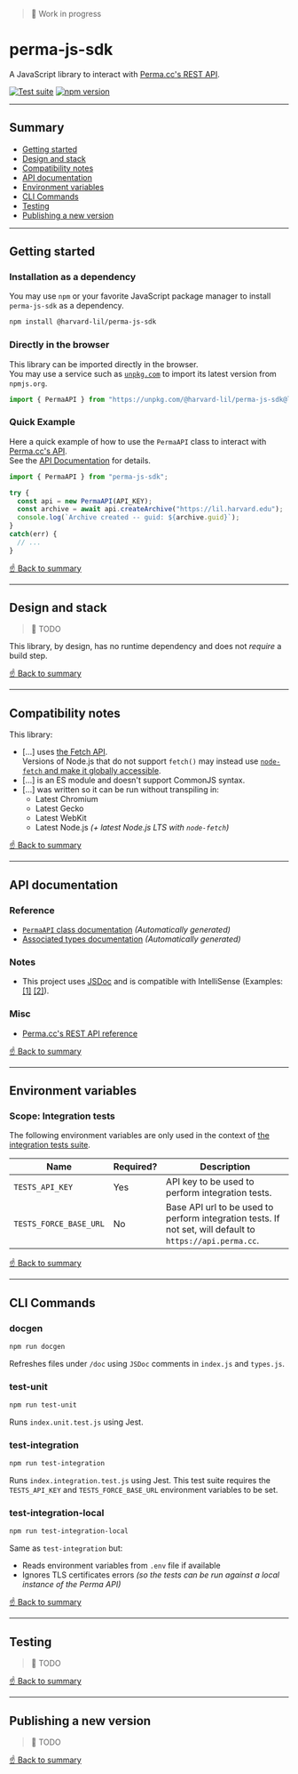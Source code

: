 > 🚧 Work in progress

# perma-js-sdk
A JavaScript library to interact with [Perma.cc's REST API](https://perma.cc/docs/developer).

[![Test suite](https://github.com/harvard-lil/perma-js-sdk/actions/workflows/run-tests-on-pr.yml/badge.svg?branch=develop)](https://github.com/harvard-lil/perma-js-sdk/actions/workflows/run-tests-on-pr.yml) [![npm version](https://badge.fury.io/js/@harvard-lil%2Fperma-js-sdk.svg)](https://badge.fury.io/js/@harvard-lil%2Fperma-js-sdk)

---

## Summary

- [Getting started](#getting-started)
- [Design and stack](#design-and-stack)
- [Compatibility notes](#compatibility-notes)
- [API documentation](#api-documentation)
- [Environment variables](#environment-variables)
- [CLI Commands](#cli-commands)
- [Testing](#testing)
- [Publishing a new version](#publishing-a-new-version)

---

## Getting started

### Installation as a dependency
You may use `npm` or your favorite JavaScript package manager to install `perma-js-sdk` as a dependency.

```bash
npm install @harvard-lil/perma-js-sdk
```

### Directly in the browser
This library can be imported directly in the browser.<br>
You may use a service such as [`unpkg.com`](https://unpkg.com) to import its latest version from `npmjs.org`. 

```javascript
import { PermaAPI } from "https://unpkg.com/@harvard-lil/perma-js-sdk@latest/index.js";
```

### Quick Example
Here a quick example of how to use the `PermaAPI` class to interact with [Perma.cc's API](https://perma.cc).<br>
See the [API Documentation](#api-documentation) for details.

```javascript
import { PermaAPI } from "perma-js-sdk";

try {
  const api = new PermaAPI(API_KEY);
  const archive = await api.createArchive("https://lil.harvard.edu");
  console.log(`Archive created -- guid: ${archive.guid}`);
}
catch(err) {
  // ...
}
```

[☝️ Back to summary](#summary)

---

## Design and stack

> 🚧 TODO

This library, by design, has no runtime dependency and does not _require_ a build step. 

[☝️ Back to summary](#summary)

---

## Compatibility notes
This library:
- [...] uses [the Fetch API](https://developer.mozilla.org/en-US/docs/Web/API/Fetch_API/Using_Fetch).<br>Versions of Node.js that do not support `fetch()` may instead use [`node-fetch` and make it globally accessible](https://github.com/node-fetch/node-fetch#providing-global-access).
- [...] is an ES module and doesn't support CommonJS syntax.
- [...] was written so it can be run without transpiling in:
  - Latest Chromium
  - Latest Gecko
  - Latest WebKit
  - Latest Node.js _(+ latest Node.js LTS with `node-fetch`)_

[☝️ Back to summary](#summary)

---

## API documentation

### Reference
- [`PermaAPI` class documentation](/doc/index.md) _(Automatically generated)_
- [Associated types documentation](/doc/types.md) _(Automatically generated)_

### Notes
- This project uses [JSDoc](https://jsdoc.app/) and is compatible with IntelliSense (Examples: [[1]](https://user-images.githubusercontent.com/625889/177423585-f92c491e-d98c-4476-8250-544d535b6ecc.png) [[2]](https://user-images.githubusercontent.com/625889/177424359-23906796-1c62-418e-996a-f0265c1f6be6.png)). 

### Misc
- [Perma.cc's REST API reference](https://perma.cc/docs/developer)

[☝️ Back to summary](#summary)

---

## Environment variables

### Scope: Integration tests
The following environment variables are only used in the context of [the integration tests suite](#testing).

| Name | Required? | Description |
| --- | --- | --- |
| `TESTS_API_KEY` | Yes | API key to be used to perform integration tests. |
| `TESTS_FORCE_BASE_URL` | No | Base API url to be used to perform integration tests. If not set, will default to `https://api.perma.cc`. |  

[☝️ Back to summary](#summary)

---

## CLI Commands

### docgen
```bash
npm run docgen
```

Refreshes files under `/doc` using `JSDoc` comments in `index.js` and `types.js`.

### test-unit
```bash
npm run test-unit
```

Runs `index.unit.test.js` using Jest.

### test-integration
```bash
npm run test-integration
```

Runs `index.integration.test.js` using Jest. 
This test suite requires the `TESTS_API_KEY` and `TESTS_FORCE_BASE_URL` environment variables to be set.

### test-integration-local
```bash
npm run test-integration-local
```

Same as `test-integration` but: 
- Reads environment variables from `.env` file if available
- Ignores TLS certificates errors _(so the tests can be run against a local instance of the Perma API)_

[☝️ Back to summary](#summary)

---

## Testing

> 🚧 TODO

[☝️ Back to summary](#summary)

---

## Publishing a new version

> 🚧 TODO

[☝️ Back to summary](#summary)
